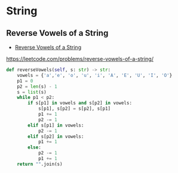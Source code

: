# String

## Reverse Vowels of a String

+ [Reverse Vowels of a String](#reverse-vowels-of-a-string)

https://leetcode.com/problems/reverse-vowels-of-a-string/

``` python
def reverseVowels(self, s: str) -> str:
    vowels = {'a','e', 'o', 'u', 'i', 'A', 'E', 'U', 'I', 'O'}
    p1 = 0
    p2 = len(s) - 1
    s = list(s)
    while p1 < p2:
        if s[p1] in vowels and s[p2] in vowels:
            s[p1], s[p2] = s[p2], s[p1]
            p1 += 1
            p2 -= 1
        elif s[p1] in vowels:
            p2 -= 1
        elif s[p2] in vowels:
            p1 += 1
        else:
            p2 -= 1
            p1 += 1
    return "".join(s)
```
